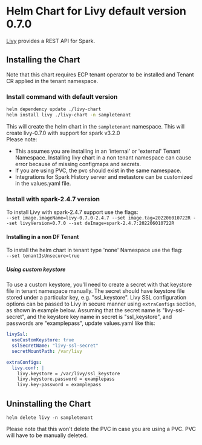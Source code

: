 # Helm Chart for Livy default version 0.7.0

[Livy](https://livy.incubator.apache.org/) provides a REST API for Spark.

## Installing the Chart

Note that this chart requires ECP tenant operator to be installed and Tenant CR applied in the tenant namespace.

### Install command with default version
```sh
helm dependency update ./livy-chart
helm install livy ./livy-chart -n sampletenant
```

This will create the helm chart in the `sampletenant` namespace. This will create livy-0.7.0 with support for spark v3.2.0  
Please note:
* This assumes you are installing in an 'internal' or 'external' Tenant Namespace. Installing livy chart in a non tenant namespace can cause error because of missing configmaps and secrets.
* If you are using PVC, the pvc should exist in the same namespace.
* Integrations for Spark History server and metastore can be customized in the values.yaml file.

### Install with spark-2.4.7 version
To install Livy with spark-2.4.7 support use the flags:  
`--set image.imageName=livy-0.7.0-2.4.7 --set image.tag=202206010722R --set livyVersion=0.7.0 --set deImage=spark-2.4.7:202206010722R`

#### Installing in a non DF Tenant
To install the helm chart in tenant type 'none' Namespace use the flag:  
`--set tenantIsUnsecure=true`

##### Using custom keystore
To use a custom keystore, you'll need to create a secret with that keystore file in tenant namespace manually.
The secret should have keystore file stored under a particular key, e.g. "ssl_keystore".
Livy SSL configuration options can be passed to Livy in secure manner using `extraConfigs` section, 
as shown in example below. Assuming that the secret name is "livy-ssl-secret", and the keystore key name in secret is 
"ssl_keystore", and passwords are "examplepass", update values.yaml like this:
```yaml
livySsl:
  useCustomKeystore: true
  sslSecretName: "livy-ssl-secret"
  secretMountPath: /var/livy

extraConfigs:
  livy.conf: |
    livy.keystore = /var/livy/ssl_keystore
    livy.keystore.password = examplepass
    livy.key-password = examplepass
```

## Uninstalling the Chart
`helm delete livy -n sampletenant`

Please note that this won't delete the PVC in case you are using a PVC. PVC will have to be manually deleted.
